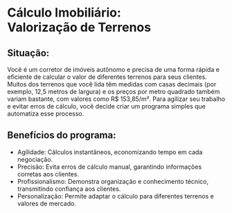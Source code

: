 
# Cálculo Imobiliário: <br> Valorização de Terrenos
## Situação:
Você é um corretor de imóveis autônomo e precisa de uma forma rápida e eficiente de calcular o valor de diferentes terrenos para seus clientes. Muitos dos terrenos que você lida têm medidas com casas decimais (por exemplo, 12,5 metros de largura) e os preços por metro quadrado também variam bastante, com valores como R$ 153,85/m². Para agilizar seu trabalho e evitar erros de cálculo, você decide criar um programa simples que automatiza esse processo.

## Benefícios do programa:
- Agilidade: Cálculos instantâneos, economizando tempo em cada negociação.
- Precisão: Evita erros de cálculo manual, garantindo informações corretas aos clientes.
- Profissionalismo: Demonstra organização e conhecimento técnico, transmitindo confiança aos clientes.
- Personalização: Permite adaptar o cálculo para diferentes terrenos e valores de mercado.
